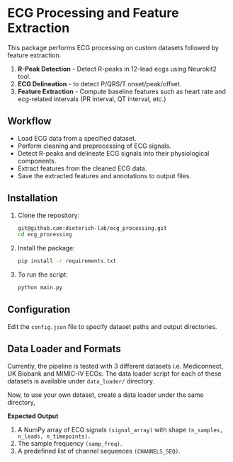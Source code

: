 # ECG Processing and Feature Extraction

This package performs ECG processing on custom datasets followed by feature extraction.
1. **R-Peak Detection** - Detect R-peaks in 12-lead ecgs using Neurokit2 tool.
2. **ECG Delineation** - to detect P/QRS/T onset/peak/offset.
3. **Feature Extraction** - Compute baseline features such as heart rate and ecg-related intervals (PR interval, QT interval, etc.)

## Workflow

* Load ECG data from a specified dataset.
*  Perform cleaning and preprocessing of ECG signals.
*  Detect R-peaks and delineate ECG signals into their physiological components.
*  Extract features from the cleaned ECG data.
*  Save the extracted features and annotations to output files.

## Installation

1. Clone the repository:
   ```bash
   git@github.com:dieterich-lab/ecg_processing.git
   cd ecg_processing

2. Install the package:
   ```bash
   pip install -r requirements.txt

3. To run the script:
   ```bash
   python main.py

## Configuration

Edit the `config.json` file to specify dataset paths and output directories.

## Data Loader and Formats

Currently, the pipeline is tested with 3 different datasets i.e. Mediconnect, UK Biobank and MIMIC-IV ECGs.
The data loader script for each of these datasets is available under `data_loader/` directory.

Now, to use your own dataset, create a data loader under the same directory,

**Expected Output**

1. A NumPy array of ECG signals `(signal_array)` with shape `(n_samples, n_leads, n_timepoints).`
2. The sample frequency `(samp_freq)`.
3. A predefined list of channel sequences `(CHANNELS_SEQ)`.

   
